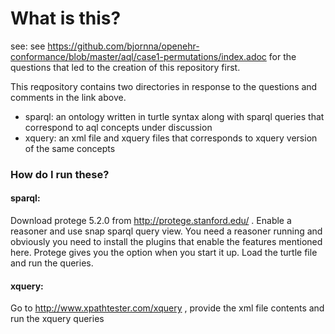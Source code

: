 # What is this?

see: see https://github.com/bjornna/openehr-conformance/blob/master/aql/case1-permutations/index.adoc for the questions that led to the creation of this repository first.

This reqpository contains two directories in response to the questions and comments in the link above. 

* sparql: an ontology written in turtle syntax along with sparql queries that correspond to aql concepts under discussion
* xquery: an xml file and xquery files that corresponds to xquery version of the same concepts

### How do I run these?
#### sparql:
Download protege 5.2.0 from http://protege.stanford.edu/ . Enable a reasoner and use snap sparql query view. You need a reasoner running and obviously you need to install the plugins that enable the features mentioned here. Protege gives you the option when you start it up. Load the turtle file and run the queries. 

#### xquery:
Go to http://www.xpathtester.com/xquery , provide the xml file contents and run the xquery queries


